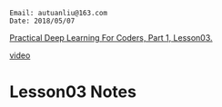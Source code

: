 ```
Email: autuanliu@163.com
Date: 2018/05/07
```
[Practical Deep Learning For Coders, Part 1, Lesson03.](http://course.fast.ai/index.html)

[video](https://www.youtube.com/watch?v=9C06ZPF8Uuc&feature=player_embedded)

# Lesson03 Notes

